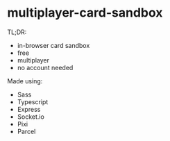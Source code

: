 # multiplayer-card-sandbox

TL;DR:

- in-browser card sandbox
- free
- multiplayer
- no account needed

Made using:

- Sass
- Typescript
- Express
- Socket.io
- Pixi
- Parcel
